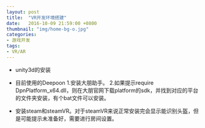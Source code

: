 ```yaml
---
layout: post
title:  "VR开发环境搭建"
date:   2016-10-09 21:59:00 +0800
thumbnail: "img/home-bg-o.jpg"
categories: 
- 游戏开发
tags:
- VR/AR
---
```


- unity3d的安装

- 目前使用的Deepoon
  1.安装大朋助手。
  2.如果提示require DpnPlatform_x64.dll，则在大朋官网下载platform的sdk，并找到对应的平台的文件夹安装，有个bat文件可以安装。

- 安装steam和steamVR。对于steamVR来说正常安装完会显示能识别头盔，但是可能提示未准备好，需要进行房间设置。